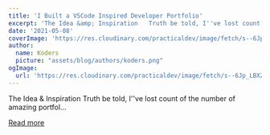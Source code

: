 ```yaml
---
title: 'I Built a VSCode Inspired Developer Portfolio'
excerpt: 'The Idea &amp; Inspiration   Truth be told, I''ve lost count of the number of amazing portfol...'
date: '2021-05-08'
coverImage: 'https://res.cloudinary.com/practicaldev/image/fetch/s--6Jp_LBXZ--/c_imagga_scale,f_auto,fl_progressive,h_420,q_auto,w_1000/https://dev-to-uploads.s3.amazonaws.com/uploads/articles/dod7cfuj7cbemkfss67w.png'
author:
  name: Koders
  picture: "assets/blog/authors/koders.png"
ogImage:
  url: 'https://res.cloudinary.com/practicaldev/image/fetch/s--6Jp_LBXZ--/c_imagga_scale,f_auto,fl_progressive,h_420,q_auto,w_1000/https://dev-to-uploads.s3.amazonaws.com/uploads/articles/dod7cfuj7cbemkfss67w.png'
---
```


The Idea &amp; Inspiration   Truth be told, I''ve lost count of the number of amazing portfol...

[Read more](https://dev.to/itsnitinr/i-built-a-vscode-inspired-developer-portfolio-418g)
